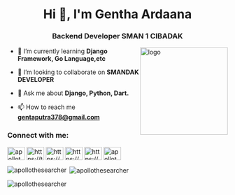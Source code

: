 <h1 align="center">Hi 👋,  I'm Gentha Ardaana</h1>
<h3 align="center">Backend Developer SMAN 1 CIBADAK</h3>
<img align="right" alt="logo" width="200" src="https://avatars.githubusercontent.com/u/99478967?v=4">

- 🌱 I’m currently learning **Django Framework, Go Language,etc**

- 👯 I’m looking to collaborate on **SMANDAK DEVELOPER**

- 💬 Ask me about **Django, Python, Dart.**

- 📫 How to reach me **gentaputra378@gmail.com**

<h3 align="left">Connect with me:</h3>
<p align="left">
<a href="https://dev.to/apollothesearcher" target="blank"><img align="center" src="https://raw.githubusercontent.com/rahuldkjain/github-profile-readme-generator/master/src/images/icons/Social/devto.svg" alt="apollothesearcher" height="30" width="40" /></a>
<a href="https://twitter.com/ardanagentha" target="blank"><img align="center" src="https://raw.githubusercontent.com/rahuldkjain/github-profile-readme-generator/master/src/images/icons/Social/twitter.svg" alt="https://twitter.com/ardanagentha" height="30" width="40" /></a>
<a href="https://linkedin.com/in/genthaardaana/" target="blank"><img align="center" src="https://raw.githubusercontent.com/rahuldkjain/github-profile-readme-generator/master/src/images/icons/Social/linked-in-alt.svg" alt="https://www.linkedin.com/in/genthaardaana/" height="30" width="40" /></a>
<a href="https://instagram.com/gen_ardana/" target="blank"><img align="center" src="https://raw.githubusercontent.com/rahuldkjain/github-profile-readme-generator/master/src/images/icons/Social/instagram.svg" alt="https://www.instagram.com/gen_ardana/" height="30" width="40" /></a>
<a href="https://www.hackerrank.com/gentha_ardaana" target="blank"><img align="center" src="https://raw.githubusercontent.com/rahuldkjain/github-profile-readme-generator/master/src/images/icons/Social/hackerrank.svg" alt="https://www.hackerrank.com/gentha_ardaana" height="30" width="40" /></a>
<a href="https://codeforces.com/profile/apollothesearcher" target="blank"><img align="center" src="https://raw.githubusercontent.com/rahuldkjain/github-profile-readme-generator/master/src/images/icons/Social/codeforces.svg" alt="apollothesearcher" height="30" width="40" /></a>
</p>

<p><img align="left" src="https://github-readme-stats.vercel.app/api/top-langs?username=apollothesearcher&show_icons=true&locale=en&layout=compact" alt="apollothesearcher" /></p>

<p>&nbsp;<img align="center" src="https://github-readme-stats.vercel.app/api?username=apollothesearcher&show_icons=true&locale=en" alt="apollothesearcher" /></p>

<p><img align="center" src="https://github-readme-streak-stats.herokuapp.com/?user=apollothesearcher&" alt="apollothesearcher" /></p>
